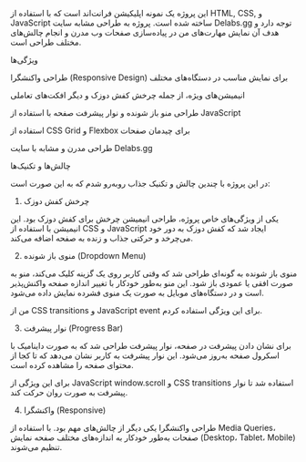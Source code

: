 این پروژه یک نمونه اپلیکیشن فرانت‌اند است که با استفاده از HTML, CSS, و JavaScript ساخته شده است.
 پروژه به طراحی مشابه سایت Delabs.gg توجه دارد و هدف آن نمایش مهارت‌های من در پیاده‌سازی صفحات وب مدرن و انجام چالش‌های مختلف طراحی است.

ویژگی‌ها

طراحی واکنشگرا (Responsive Design) برای نمایش مناسب در دستگاه‌های مختلف

انیمیشن‌های ویژه، از جمله چرخش کفش دوزک و دیگر افکت‌های تعاملی

طراحی منو باز شونده و نوار پیشرفت صفحه با استفاده از JavaScript

استفاده از CSS Grid و Flexbox برای چیدمان صفحات

طراحی مدرن و مشابه با سایت Delabs.gg


چالش‌ها و تکنیک‌ها

در این پروژه با چندین چالش و تکنیک جذاب روبه‌رو شدم که به این صورت است:

1. چرخش کفش دوزک

یکی از ویژگی‌های خاص پروژه، طراحی انیمیشن چرخش برای کفش دوزک بود. این انیمیشن با استفاده از CSS و JavaScript ایجاد شد که کفش دوزک به دور خود می‌چرخد و حرکتی جذاب و زنده به صفحه اضافه می‌کند.


2. منوی باز شونده (Dropdown Menu)

منوی باز شونده به گونه‌ای طراحی شد که وقتی کاربر روی یک گزینه کلیک می‌کند، منو به صورت افقی یا عمودی باز شود. این منو به‌طور خودکار با تغییر اندازه صفحه واکنش‌پذیر است و در دستگاه‌های موبایل به صورت یک منوی فشرده نمایش داده می‌شود.

من از CSS transitions و JavaScript event  برای این ویژگی استفاده کردم.

3. نوار پیشرفت (Progress Bar)

برای نشان دادن پیشرفت در صفحه، نوار پیشرفت طراحی شد که به صورت داینامیک با اسکرول صفحه به‌روز می‌شود. این نوار پیشرفت به کاربر نشان می‌دهد که تا کجا از محتوای صفحه را مشاهده کرده است.

برای این ویژگی از JavaScript window.scroll و CSS transitions استفاده شد تا نوار پیشرفت به صورت روان حرکت کند.

4. واکنشگرا (Responsive)

طراحی واکنشگرا یکی دیگر از چالش‌های مهم بود. با استفاده از Media Queries، صفحات به‌طور خودکار به اندازه‌های مختلف صفحه نمایش (Desktop، Tablet، Mobile) تنظیم می‌شوند.